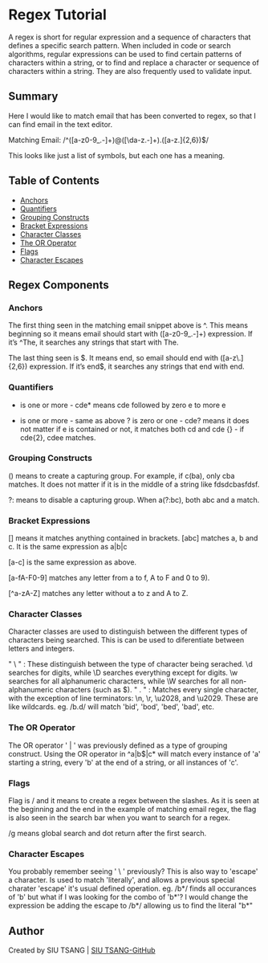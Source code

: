 # Regex Tutorial

A regex is short for regular expression and a sequence of characters that defines a specific search pattern. When included in code or search algorithms, regular expressions can be used to find certain patterns of characters within a string, or to find and replace a character or sequence of characters within a string. They are also frequently used to validate input.

## Summary

Here I would like to match email that has been converted to regex, so that I can find email in the text editor.

Matching Email: /^([a-z0-9_\.-]+)@([\da-z\.-]+)\.([a-z\.]{2,6})$/

This looks like just a list of symbols, but each one has a meaning.

## Table of Contents

- [Anchors](#anchors)
- [Quantifiers](#quantifiers)
- [Grouping Constructs](#grouping-constructs)
- [Bracket Expressions](#bracket-expressions)
- [Character Classes](#character-classes)
- [The OR Operator](#the-or-operator)
- [Flags](#flags)
- [Character Escapes](#character-escapes)

## Regex Components

### Anchors

The first thing seen in the matching email snippet above is ^. This means beginning so it means email should start with ([a-z0-9_\.-]+) expression. If it’s ^The, it searches any strings that start with The.

The last thing seen is $. It means end, so email should end with ([a-z\.]{2,6}) expression. If it’s end$, it searches any strings that end with end.


### Quantifiers

* is one or more - cde* means cde followed by zero e to more e
+ is one or more - same as above
? is zero or one - cde? means it does not matter if e is contained or not, it matches both cd and cde
{} - if cde{2}, cdee matches.


### Grouping Constructs

() means to create a capturing group. For example, if c(ba), only cba matches. It does not matter if it is in the middle of a string like fdsdcbasfdsf.

?: means to disable a capturing group. When a(?:bc), both abc and a match.

### Bracket Expressions

[] means it matches anything contained in brackets. [abc] matches a, b and c. It is the same expression as a|b|c

[a-c] is the same expression as above.

[a-fA-F0-9] matches any letter from a to f, A to F and 0 to 9).

[^a-zA-Z] matches any letter without a to z and A to Z.

### Character Classes

Character classes are used to distinguish between the different types of characters being searched. This is can be used to diferentiate between letters and integers.

" \ " : These distinguish between the type of character being serached. \d searches for digits, while \D searches everything except for digits. \w searches for all alphanumeric characters, while \W searches for all non-alphanumeric characters (such as $).
" . " : Matches every single character, with the exception of line terminators: \n, \r, \u2028, and \u2029. These are like wildcards. eg. /b.d/ will match 'bid', 'bod', 'bed', 'bad', etc.

### The OR Operator

The OR operator ' | ' was previously defined as a type of grouping construct. Using the OR operator in ^a|b$|c* will match every instance of 'a' starting a string, every 'b' at the end of a string, or all instances of 'c'.

### Flags

Flag is / and it means to create a regex between the slashes. As it is seen at the beginning and the end in the example of matching email regex, the flag is also seen in the search bar when you want to search for a regex.

/g means global search and dot return after the first search.

### Character Escapes

You probably remember seeing ' \ ' previously? This is also way to 'escape' a character. Is used to match 'literally', and allows a previous special charater 'escape' it's usual defined operation. eg. /b*/ finds all occurances of 'b' but what if I was looking for the combo of 'b*'? I would change the expression be adding the escape to /b\*/ allowing us to find the literal "b*"

## Author

Created by SIU TSANG | [SIU TSANG-GitHub](https://github.com/SiuTsang?tab=repositories)
